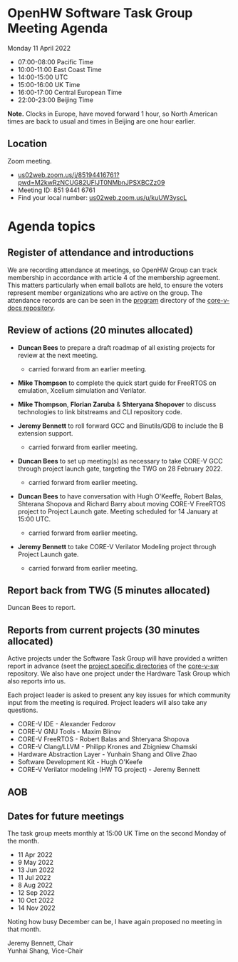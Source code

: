 # OpenHW Software Task Group Meeting Agenda

Monday 11 April 2022

- 07:00-08:00 Pacific Time
- 10:00-11:00 East Coast Time
- 14:00-15:00 UTC
- 15:00-16:00 UK Time
- 16:00-17:00 Central European Time
- 22:00-23:00 Beijing Time

**Note.** Clocks in Europe, have moved forward 1 hour, so North American times are back to usual and times in Beijing are one hour earlier.

## Location

Zoom meeting.

- [us02web.zoom.us/j/85194416761?pwd=M2kwRzNCUG82UFlJT0NMbnJPSXBCZz09](https://us02web.zoom.us/j/85194416761?pwd=M2kwRzNCUG82UFlJT0NMbnJPSXBCZz09)
- Meeting ID: 851 9441 6761
- Find your local number: [us02web.zoom.us/u/kuUW3yscL](https://us02web.zoom.us/u/kuUW3yscL)

# Agenda topics

## Register of attendance and introductions

We are recording attendance at meetings, so OpenHW Group can track membership in accordance with article 4 of the membership agreement. This matters particularly when email ballots are held, to ensure the voters represent member organizations who are active on the group. The attendance records are can be seen in the [program](https://github.com/openhwgroup/core-v-docs/tree/master/program) directory of the [core-v-docs repository](https://github.com/openhwgroup/core-v-docs).

## Review of actions (20 minutes allocated)

- **Duncan Bees** to prepare a draft roadmap of all existing projects for review at the next meeting.

  - carried forward from an earlier meeting.

- **Mike Thompson** to complete the quick start guide for FreeRTOS on emulation, Xcelium simulation and Verilator.

- **Mike Thompson**, **Florian Zaruba** & **Shteryana Shopover** to discuss technologies to link bitstreams and CLI repository code.

- **Jeremy Bennett** to roll forward GCC and Binutils/GDB to include the B extension support.

  - carried forward from earlier meeting.

- **Duncan Bees** to set up meeting(s) as necessary to take CORE-V GCC through project launch gate, targeting the TWG on 28 February 2022.

  - carried forward from earlier meeting.

- **Duncan Bees** to have conversation with Hugh O'Keeffe, Robert Balas, Shterana Shopova and Richard Barry about moving CORE-V FreeRTOS project to Project Launch gate.  Meeting scheduled for 14 January at 15:00 UTC.

  - carried forward from earlier meeting.

- **Jeremy Bennett** to take CORE-V Verilator Modeling project through Project Launch gate.

  - carried forward from earlier meeting.

## Report back from TWG (5 minutes allocated)

Duncan Bees to report.

## Reports from current projects (30 minutes allocated)

Active projects under the Software Task Group will have provided a written report in advance (seet the [project specific directories](https://github.com/openhwgroup/core-v-sw/blob/master/projects) of the [core-v-sw](https://github.com/openhwgroup/core-v-sw) repository. We also have one project under the Hardware Task Group which also reports into us.

Each project leader is asked to present any key issues for which community input from the meeting is required.  Project leaders will also take any questions.

- CORE-V IDE - Alexander Fedorov
- CORE-V GNU Tools - Maxim Blinov
- CORE-V FreeRTOS - Robert Balas and Shteryana Shopova
- CORE-V Clang/LLVM - Philipp Krones and Zbigniew Chamski
- Hardware Abstraction Layer - Yunhain Shang and Olive Zhao
- Software Development Kit - Hugh O'Keefe
- CORE-V Verilator modeling (HW TG project) - Jeremy Bennett

## AOB

## Dates for future meetings

The task group meets monthly at 15:00 UK Time on the second Monday of the month.

- 11 Apr 2022
- 9 May 2022
- 13 Jun 2022
- 11 Jul 2022
- 8 Aug 2022
- 12 Sep 2022
- 10 Oct 2022
- 14 Nov 2022

Noting how busy December can be, I have again proposed no meeting in that month.


Jeremy Bennett, Chair\
Yunhai Shang, Vice-Chair
